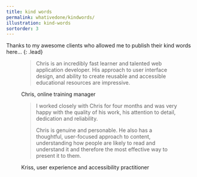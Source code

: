 ```yaml
---
title: kind words
permalink: whativedone/kindwords/
illustration: kind-words
sortorder: 3
---
```


Thanks to my awesome clients who allowed me to publish their kind words here…
{: .lead}

<figure class="quote">
	<blockquote>Chris is an incredibly fast learner and talented web application developer. His approach to user interface design, and ability to create reusable and accessible educational resources are impressive.</blockquote>
	<figcaption>Chris, online training manager</figcaption>
</figure>

<figure class="quote">
	<blockquote>
		<p>I worked closely with Chris for four months and was very happy with the quality of his work, his attention to detail, dedication and reliability.</p>
		<p>Chris is genuine and personable. He also has a thoughtful, user-focused approach to content, understanding how people are likely to read and understand it and therefore the most effective way to present it to them.</p>
	</blockquote>
	<figcaption>Kriss, user experience and accessibility practitioner</figcaption>
</figure>
